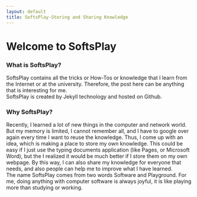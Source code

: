 ```yaml
---
layout: default
title: SoftsPlay-Storing and Sharing Knowledge
---
```


<h1>
    Welcome to <b>SoftsPlay</b>
</h1>
<h3>
    What is <b>SoftsPlay</b>?
</h3>

<p>
    SoftsPlay contains all the tricks or How-Tos or knowledge that I learn from the Internet or at the university.
    Therefore, the post here can be anything that is interesting for me.
    <br>
    SoftsPlay is created by Jekyll technology and hosted on Github.
</p>

<h3>
    Why SoftsPlay?
</h3>

<p>
    Recently, I learned a lot of new things in the computer and network world. But my memory is limited, I cannot remember all,
    and I have to google over again every time I want to reuse the knowledge. Thus, I come up with an idea, which is making a place
    to store my own knowledge. This could be easy if I just use the typing documents application (like Pages, or Microsoft Word), but
    the I realized it would be much better if I store them on my own webpage. By this way, I can also share my knowledge for everyone that needs, and also people
    can help me to improve what I have learned.
    <br>
    The name SoftsPlay comes from two words Software and Playground. For me, doing anything with computer software is always joyful, it is like playing
    more than studying or working.

</p>
